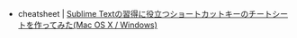 
+ cheatsheet | [Sublime Textの習得に役立つショートカットキーのチートシートを作ってみた(Mac OS X / Windows)](http://dev.classmethod.jp/tool/sublimetext-cheatsheet/)
